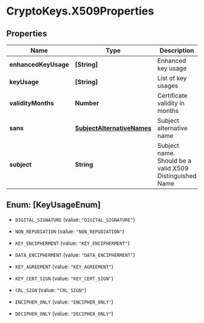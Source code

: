 # CryptoKeys.X509Properties

## Properties
Name | Type | Description | Notes
------------ | ------------- | ------------- | -------------
**enhancedKeyUsage** | **[String]** | Enhanced key usage | [optional] 
**keyUsage** | **[String]** | List of key usages | 
**validityMonths** | **Number** | Certificate validity in months | 
**sans** | [**SubjectAlternativeNames**](SubjectAlternativeNames.md) | Subject alternative name | [optional] 
**subject** | **String** | Subject name. Should be a valid X509 Distinguished Name | 


<a name="[KeyUsageEnum]"></a>
## Enum: [KeyUsageEnum]


* `DIGITAL_SIGNATURE` (value: `"DIGITAL_SIGNATURE"`)

* `NON_REPUDIATION` (value: `"NON_REPUDIATION"`)

* `KEY_ENCIPHERMENT` (value: `"KEY_ENCIPHERMENT"`)

* `DATA_ENCIPHERMENT` (value: `"DATA_ENCIPHERMENT"`)

* `KEY_AGREEMENT` (value: `"KEY_AGREEMENT"`)

* `KEY_CERT_SIGN` (value: `"KEY_CERT_SIGN"`)

* `CRL_SIGN` (value: `"CRL_SIGN"`)

* `ENCIPHER_ONLY` (value: `"ENCIPHER_ONLY"`)

* `DECIPHER_ONLY` (value: `"DECIPHER_ONLY"`)




